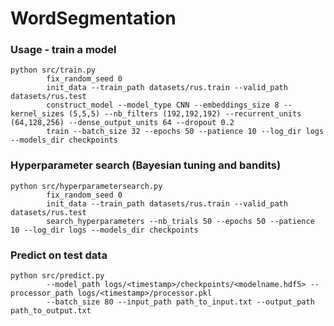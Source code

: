 # WordSegmentation

### Usage - train a model
```commandline
python src/train.py
        fix_random_seed 0
        init_data --train_path datasets/rus.train --valid_path datasets/rus.test
        construct_model --model_type CNN --embeddings_size 8 --kernel_sizes (5,5,5) --nb_filters (192,192,192) --recurrent_units (64,128,256) --dense_output_units 64 --dropout 0.2
        train --batch_size 32 --epochs 50 --patience 10 --log_dir logs --models_dir checkpoints
```

### Hyperparameter search (Bayesian tuning and bandits)
```commandline
python src/hyperparametersearch.py
        fix_random_seed 0
        init_data --train_path datasets/rus.train --valid_path datasets/rus.test
        search_hyperparameters --nb_trials 50 --epochs 50 --patience 10 --log_dir logs --models_dir checkpoints
```

### Predict on test data
```commandline
python src/predict.py
        --model_path logs/<timestamp>/checkpoints/<modelname.hdf5> --processor_path logs/<timestamp>/processor.pkl
        --batch_size 80 --input_path path_to_input.txt --output_path path_to_output.txt
```
